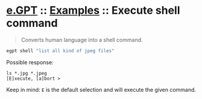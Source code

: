 # [e.GPT](../README.md) :: [Examples](./README.md) :: Execute shell command

> Converts human language into a shell command.

```bash
egpt shell "list all kind of jpeg files"
```

Possible response:

```
ls *.jpg *.jpeg
[E]xecute, [a]bort >
```

Keep in mind: `E` is the default selection and will execute the given command.